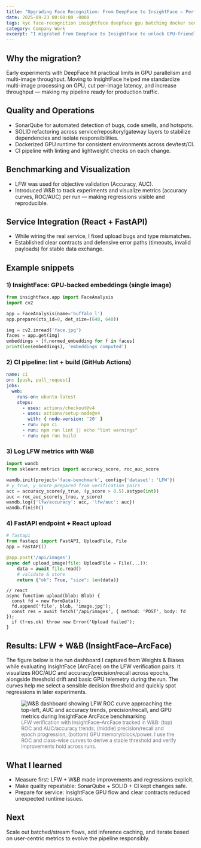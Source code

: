 ```yaml
---
title: "Upgrading Face Recognition: From DeepFace to InsightFace — Performance, Quality, and Integration"
date: 2025-09-23 00:00:00 -0000
tags: kyc face-recognition insightface deepface gpu batching docker sonarqube solid ci lint lfw wandb react fastapi benchmarking
category: Company Work
excerpt: "I migrated from DeepFace to InsightFace to unlock GPU-friendly batch processing, established code quality with SonarQube and SOLID, benchmarked with LFW, visualized metrics in W&B, and started React–FastAPI integration."
---
```


## Why the migration?
Early experiments with DeepFace hit practical limits in GPU parallelism and multi-image throughput. Moving to InsightFace helped me standardize multi-image processing on GPU, cut per-image latency, and increase throughput — making my pipeline ready for production traffic.

## Quality and Operations
- SonarQube for automated detection of bugs, code smells, and hotspots.
- SOLID refactoring across service/repository/gateway layers to stabilize dependencies and isolate responsibilities.
- Dockerized GPU runtime for consistent environments across dev/test/CI.
- CI pipeline with linting and lightweight checks on each change.

## Benchmarking and Visualization
- LFW was used for objective validation (Accuracy, AUC).
- Introduced W&B to track experiments and visualize metrics (accuracy curves, ROC/AUC) per run — making regressions visible and reproducible.

## Service Integration (React + FastAPI)
- While wiring the real service, I fixed upload bugs and type mismatches.
- Established clear contracts and defensive error paths (timeouts, invalid payloads) for stable data exchange.

## Example snippets

### 1) InsightFace: GPU-backed embeddings (single image)
```python
from insightface.app import FaceAnalysis
import cv2

app = FaceAnalysis(name='buffalo_l')
app.prepare(ctx_id=0, det_size=(640, 640))

img = cv2.imread('face.jpg')
faces = app.get(img)
embeddings = [f.normed_embedding for f in faces]
print(len(embeddings), 'embeddings computed')
```

### 2) CI pipeline: lint + build (GitHub Actions)
```yaml
name: ci
on: [push, pull_request]
jobs:
  web:
    runs-on: ubuntu-latest
    steps:
      - uses: actions/checkout@v4
      - uses: actions/setup-node@v4
        with: { node-version: '20' }
      - run: npm ci
      - run: npm run lint || echo "lint warnings"
      - run: npm run build
```

### 3) Log LFW metrics with W&B
```python
import wandb
from sklearn.metrics import accuracy_score, roc_auc_score

wandb.init(project='face-benchmark', config={'dataset': 'LFW'})
# y_true, y_score prepared from verification pairs
acc = accuracy_score(y_true, (y_score > 0.5).astype(int))
auc = roc_auc_score(y_true, y_score)
wandb.log({'lfw/accuracy': acc, 'lfw/auc': auc})
wandb.finish()
```

### 4) FastAPI endpoint + React upload
```python
# fastapi
from fastapi import FastAPI, UploadFile, File
app = FastAPI()

@app.post('/api/images')
async def upload_image(file: UploadFile = File(...)):
    data = await file.read()
    # validate & store
    return {"ok": True, "size": len(data)}
```

```tsx
// react
async function upload(blob: Blob) {
  const fd = new FormData();
  fd.append('file', blob, 'image.jpg');
  const res = await fetch('/api/images', { method: 'POST', body: fd });
  if (!res.ok) throw new Error('Upload failed');
}
```

## Results: LFW + W&B (InsightFace–ArcFace)
The figure below is the run dashboard I captured from Weights & Biases while evaluating InsightFace (ArcFace) on the LFW verification pairs. It visualizes ROC/AUC and accuracy/precision/recall across epochs, alongside threshold drift and basic GPU telemetry during the run. The curves help me select a sensible decision threshold and quickly spot regressions in later experiments.

<figure>
  <img src="/assets/images/10/KakaoTalk_20250917_182945509.png" alt="W&B dashboard showing LFW ROC curve approaching the top-left, AUC and accuracy trends, precision/recall, and GPU metrics during InsightFace ArcFace benchmarking" loading="lazy" />
  <figcaption style="font-size: 0.95em; color: #6b7280;">
    LFW verification with InsightFace–ArcFace tracked in W&B: (top) ROC and AUC/accuracy trends; (middle) precision/recall and epoch progression; (bottom) GPU memory/clock/power. I use the ROC and class-wise curves to derive a stable threshold and verify improvements hold across runs.
  </figcaption>
</figure>

## What I learned
- Measure first: LFW + W&B made improvements and regressions explicit.
- Make quality repeatable: SonarQube + SOLID + CI kept changes safe.
- Prepare for service: InsightFace GPU flow and clear contracts reduced unexpected runtime issues.

## Next
Scale out batched/stream flows, add inference caching, and iterate based on user-centric metrics to evolve the pipeline responsibly.